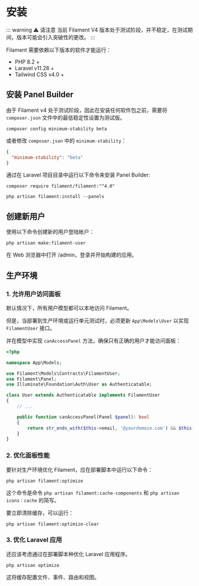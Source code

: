 # 安装

::: warning ⚠️ 请注意️
当前 Filament V4 版本处于测试阶段，并不稳定，在测试期间，版本可能会引入突破性的更改。
:::

Filament 需要依赖以下版本的软件才能运行：

- PHP 8.2 +
- Laravel v11.28 +
- Tailwind CSS v4.0 +

## 安装 Panel Builder

由于 Filament v4 处于测试阶段，因此在安装任何软件包之前，需要将 `composer.json` 文件中的最低稳定性设置为测试版。

```shell
composer config minimum-stability beta
```

或者修改 `composer.json` 中的 `minimum-stability`：

```json
{
  "minimum-stability": "beta"
}
```

通过在 Laravel 项目目录中运行以下命令来安装 Panel Builder:

```shell
composer require filament/filament:"^4.0"

php artisan filament:install --panels
```

## 创建新用户

使用以下命令创建新的用户登陆帐户：

```shell
php artisan make:filament-user
```

在 Web 浏览器中打开 /admin，登录并开始构建的应用。

## 生产环境

### 1. 允许用户访问面板

默认情况下，所有用户模型都可以本地访问 Filament。

但是，当部署到生产环境或运行单元测试时，必须更新 `App\Models\User` 以实现 `FilamentUser` 接口。

并在模型中实现 `canAccessPanel` 方法，确保只有正确的用户才能访问面板：

```php
<?php

namespace App\Models;

use Filament\Models\Contracts\FilamentUser;
use Filament\Panel;
use Illuminate\Foundation\Auth\User as Authenticatable;

class User extends Authenticatable implements FilamentUser
{
    // ...

    public function canAccessPanel(Panel $panel): bool
    {
        return str_ends_with($this->email, '@yourdomain.com') && $this->hasVerifiedEmail();
    }
}
```

### 2. 优化面板性能

要针对生产环境优化 Filament，应在部署脚本中运行以下命令：

```shell
php artisan filament:optimize
```

这个命令是命令 `php artisan filament:cache-components` 和 `php artisan icons：cache` 的简写。

要立即清除缓存，可以运行：

```shell
php artisan filament:optimize-clear
```

### 3. 优化 Laravel 应用

还应该考虑通过在部署脚本种优化 Laravel 应用程序。

```shell
php artisan optimize
```

这将缓存配置文件、事件、路由和视图。
